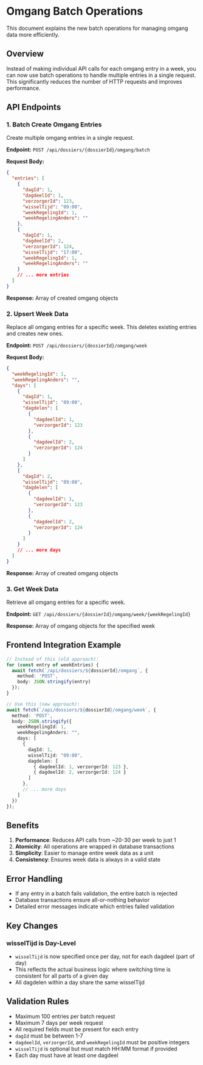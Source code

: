 # Omgang Batch Operations

This document explains the new batch operations for managing omgang data more efficiently.

## Overview

Instead of making individual API calls for each omgang entry in a week, you can now use batch operations to handle multiple entries in a single request. This significantly reduces the number of HTTP requests and improves performance.

## API Endpoints

### 1. Batch Create Omgang Entries
Create multiple omgang entries in a single request.

**Endpoint:** `POST /api/dossiers/{dossierId}/omgang/batch`

**Request Body:**
```json
{
  "entries": [
    {
      "dagId": 1,
      "dagdeelId": 1,
      "verzorgerId": 123,
      "wisselTijd": "09:00",
      "weekRegelingId": 1,
      "weekRegelingAnders": ""
    },
    {
      "dagId": 1,
      "dagdeelId": 2,
      "verzorgerId": 124,
      "wisselTijd": "17:00",
      "weekRegelingId": 1,
      "weekRegelingAnders": ""
    }
    // ... more entries
  ]
}
```

**Response:** Array of created omgang objects

### 2. Upsert Week Data
Replace all omgang entries for a specific week. This deletes existing entries and creates new ones.

**Endpoint:** `POST /api/dossiers/{dossierId}/omgang/week`

**Request Body:**
```json
{
  "weekRegelingId": 1,
  "weekRegelingAnders": "",
  "days": [
    {
      "dagId": 1,
      "wisselTijd": "09:00",
      "dagdelen": [
        {
          "dagdeelId": 1,
          "verzorgerId": 123
        },
        {
          "dagdeelId": 2,
          "verzorgerId": 124
        }
      ]
    },
    {
      "dagId": 2,
      "wisselTijd": "09:00",
      "dagdelen": [
        {
          "dagdeelId": 1,
          "verzorgerId": 123
        },
        {
          "dagdeelId": 2,
          "verzorgerId": 124
        }
      ]
    }
    // ... more days
  ]
}
```

**Response:** Array of created omgang objects

### 3. Get Week Data
Retrieve all omgang entries for a specific week.

**Endpoint:** `GET /api/dossiers/{dossierId}/omgang/week/{weekRegelingId}`

**Response:** Array of omgang objects for the specified week

## Frontend Integration Example

```typescript
// Instead of this (old approach):
for (const entry of weekEntries) {
  await fetch(`/api/dossiers/${dossierId}/omgang`, {
    method: 'POST',
    body: JSON.stringify(entry)
  });
}

// Use this (new approach):
await fetch(`/api/dossiers/${dossierId}/omgang/week`, {
  method: 'POST',
  body: JSON.stringify({
    weekRegelingId: 1,
    weekRegelingAnders: "",
    days: [
      {
        dagId: 1,
        wisselTijd: "09:00",
        dagdelen: [
          { dagdeelId: 1, verzorgerId: 123 },
          { dagdeelId: 2, verzorgerId: 124 }
        ]
      },
      // ... more days
    ]
  })
});
```

## Benefits

1. **Performance**: Reduces API calls from ~20-30 per week to just 1
2. **Atomicity**: All operations are wrapped in database transactions
3. **Simplicity**: Easier to manage entire week data as a unit
4. **Consistency**: Ensures week data is always in a valid state

## Error Handling

- If any entry in a batch fails validation, the entire batch is rejected
- Database transactions ensure all-or-nothing behavior
- Detailed error messages indicate which entries failed validation

## Key Changes

### wisselTijd is Day-Level
- `wisselTijd` is now specified once per day, not for each dagdeel (part of day)
- This reflects the actual business logic where switching time is consistent for all parts of a given day
- All dagdelen within a day share the same wisselTijd

## Validation Rules

- Maximum 100 entries per batch request
- Maximum 7 days per week request
- All required fields must be present for each entry
- `dagId` must be between 1-7
- `dagdeelId`, `verzorgerId`, and `weekRegelingId` must be positive integers
- `wisselTijd` is optional but must match HH:MM format if provided
- Each day must have at least one dagdeel